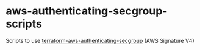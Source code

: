 # aws-authenticating-secgroup-scripts
Scripts to use [terraform-aws-authenticating-secgroup](https://github.com/riboseinc/terraform-aws-authenticating-secgroup) (AWS Signature V4)
